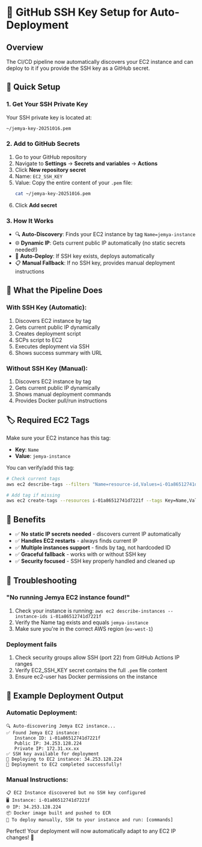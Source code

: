 # 🔐 GitHub SSH Key Setup for Auto-Deployment

## Overview
The CI/CD pipeline now automatically discovers your EC2 instance and can deploy to it if you provide the SSH key as a GitHub secret.

## 🚀 Quick Setup

### 1. Get Your SSH Private Key
Your SSH private key is located at:
```bash
~/jemya-key-20251016.pem
```

### 2. Add to GitHub Secrets
1. Go to your GitHub repository
2. Navigate to **Settings** → **Secrets and variables** → **Actions**
3. Click **New repository secret**
4. Name: `EC2_SSH_KEY`
5. Value: Copy the entire content of your `.pem` file:
   ```bash
   cat ~/jemya-key-20251016.pem
   ```
6. Click **Add secret**

### 3. How It Works
- 🔍 **Auto-Discovery**: Finds your EC2 instance by tag `Name=jemya-instance`
- 🌐 **Dynamic IP**: Gets current public IP automatically (no static secrets needed!)
- 🚀 **Auto-Deploy**: If SSH key exists, deploys automatically
- 📋 **Manual Fallback**: If no SSH key, provides manual deployment instructions

## 🔧 What the Pipeline Does

### With SSH Key (Automatic):
1. Discovers EC2 instance by tag
2. Gets current public IP dynamically
3. Creates deployment script
4. SCPs script to EC2
5. Executes deployment via SSH
6. Shows success summary with URL

### Without SSH Key (Manual):
1. Discovers EC2 instance by tag
2. Gets current public IP dynamically
3. Shows manual deployment commands
4. Provides Docker pull/run instructions

## 🏷️ Required EC2 Tags
Make sure your EC2 instance has this tag:
- **Key**: `Name`
- **Value**: `jemya-instance`

You can verify/add this tag:
```bash
# Check current tags
aws ec2 describe-tags --filters "Name=resource-id,Values=i-01a86512741d7221f"

# Add tag if missing
aws ec2 create-tags --resources i-01a86512741d7221f --tags Key=Name,Value=jemya-instance
```

## 🔄 Benefits
- ✅ **No static IP secrets needed** - discovers current IP automatically
- ✅ **Handles EC2 restarts** - always finds current IP
- ✅ **Multiple instances support** - finds by tag, not hardcoded ID
- ✅ **Graceful fallback** - works with or without SSH key
- ✅ **Security focused** - SSH key properly handled and cleaned up

## 🚨 Troubleshooting

### "No running Jemya EC2 instance found!"
1. Check your instance is running: `aws ec2 describe-instances --instance-ids i-01a86512741d7221f`
2. Verify the Name tag exists and equals `jemya-instance`
3. Make sure you're in the correct AWS region (`eu-west-1`)

### Deployment fails
1. Check security groups allow SSH (port 22) from GitHub Actions IP ranges
2. Verify EC2_SSH_KEY secret contains the full `.pem` file content
3. Ensure ec2-user has Docker permissions on the instance

## 📝 Example Deployment Output

### Automatic Deployment:
```
🔍 Auto-discovering Jemya EC2 instance...
✅ Found Jemya EC2 instance:
   Instance ID: i-01a86512741d7221f
   Public IP: 34.253.128.224
   Private IP: 172.31.xx.xx
✅ SSH key available for deployment
🚀 Deploying to EC2 instance: 34.253.128.224
🎉 Deployment to EC2 completed successfully!
```

### Manual Instructions:
```
📋 EC2 Instance discovered but no SSH key configured
🖥️ Instance: i-01a86512741d7221f
🌐 IP: 34.253.128.224
📦 Docker image built and pushed to ECR
🔧 To deploy manually, SSH to your instance and run: [commands]
```

Perfect! Your deployment will now automatically adapt to any EC2 IP changes! 🚀